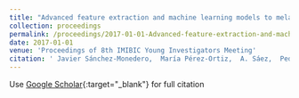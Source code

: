```yaml
---
title: "Advanced feature extraction and machine learning models to melanoma and Breslow index detection"
collection: proceedings
permalink: /proceedings/2017-01-01-Advanced-feature-extraction-and-machine-learning-models-to-melanoma-and-Breslow-index-detection
date: 2017-01-01
venue: 'Proceedings of 8th IMIBIC Young Investigators Meeting'
citation: ' Javier Sánchez-Monedero,  María Pérez-Ortiz,  A. Sáez,  Pedro Antonio Gutiérrez,  César Hervás-Martínez, &quot;Advanced feature extraction and machine learning models to melanoma and Breslow index detection.&quot; Proceedings of 8th IMIBIC Young Investigators Meeting, 2017, Córdoba, Spain, pp.131.'
---
```

Use [Google Scholar](https://scholar.google.com/scholar?q=Advanced+feature+extraction+and+machine+learning+models+to+melanoma+and+Breslow+index+detection){:target="_blank"} for full citation